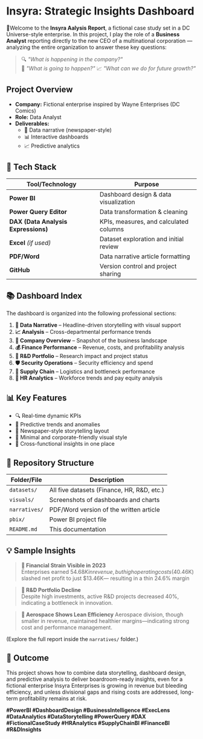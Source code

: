 # Insyra: Strategic Insights Dashboard 

💼Welcome to the **Insyra Aalysis Report**, a fictional case study set in a DC Universe-style enterprise. In this project, I play the role of a **Business Analyst** reporting directly to the new CEO of a multinational corporation — analyzing the entire organization to answer these key questions:

> 🔍 *"What is happening in the company?"*  
> 🔮 *"What is going to happen?"*
> 📈 *"What can we do for future growth?"*


## Project Overview

- **Company:** Fictional enterprise inspired by Wayne Enterprises (DC Comics)  
- **Role:** Data Analyst  
- **Deliverables:**  
  - 📑 Data narrative (newspaper-style)  
  - 📊 Interactive dashboards  
  - 📈 Predictive analytics  


## 🧰 Tech Stack

| Tool/Technology   | Purpose                                      |
|-------------------|----------------------------------------------|
| **Power BI**       | Dashboard design & data visualization        |
| **Power Query Editor** | Data transformation & cleaning           |
| **DAX (Data Analysis Expressions)** | KPIs, measures, and calculated columns |
| **Excel** *(if used)* | Dataset exploration and initial review   |
| **PDF/Word**       | Data narrative article formatting            |
| **GitHub**         | Version control and project sharing          |


## 📚 Dashboard Index

The dashboard is organized into the following professional sections:

1. **📰 Data Narrative** – Headline-driven storytelling with visual support  
2. **📈 Analysis** – Cross-departmental performance trends  
3. **🏢 Company Overview** – Snapshot of the business landscape  
4. **💰 Finance Performance** – Revenue, costs, and profitability analysis  
5. **🔬 R&D Portfolio** – Research impact and project status  
6. **🛡️ Security Operations** – Security efficiency and spend  
7. **🚛 Supply Chain** – Logistics and bottleneck performance  
8. **👥 HR Analytics** – Workforce trends and pay equity analysis  


## 📊 Key Features

- 🔍 Real-time dynamic KPIs  
- 🧠 Predictive trends and anomalies  
- 📰 Newspaper-style storytelling layout  
- 🎯 Minimal and corporate-friendly visual style  
- 🧩 Cross-functional insights in one place


## 📂 Repository Structure

| Folder/File         | Description                                       |
|---------------------|---------------------------------------------------|
| `datasets/`         | All five datasets (Finance, HR, R&D, etc.)        |
| `visuals/`          | Screenshots of dashboards and charts              |
| `narratives/`       | PDF/Word version of the written article           |
| `pbix/`             | Power BI project file                             |
| `README.md`         | This documentation                               |


## 💡 Sample Insights

> **💸 Financial Strain Visible in 2023**  
> Enterprises earned $54.68K in revenue, but high operating costs ($40.46K) slashed net profit to just $13.46K— resulting in a thin 24.6% margin

> **🔬 R&D Portfolio Decline**  
> Despite high investments, active R&D projects decreased 40%, indicating a bottleneck in innovation.

> **🚀 Aerospace Shows Lean Efficiency**
> Aerospace division, though smaller in revenue, maintained healthier margins—indicating strong cost and performance management.

(Explore the full report inside the `narratives/` folder.)


## 🎯 Outcome

This project shows how to combine data storytelling, dashboard design, and predictive analysis to deliver boardroom-ready insights, even for a fictional enterprise
Insyra Enterprises is growing in revenue but bleeding efficiency, and unless divisional gaps and rising costs are addressed, long-term profitability remains at risk. 


**#PowerBI #DashboardDesign #BusinessIntelligence #ExecLens #DataAnalytics #DataStorytelling #PowerQuery #DAX #FictionalCaseStudy #HRAnalytics #SupplyChainBI #FinanceBI #R&DInsights**
